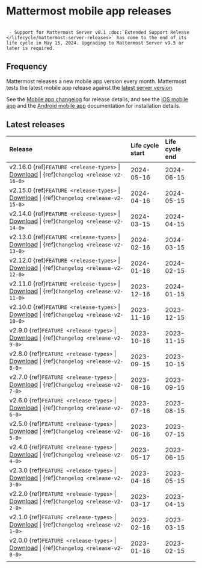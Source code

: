 # Mattermost mobile app releases

```{include} ../_static/badges/allplans-cloud-selfhosted.md
```

```{Important}
 - Support for Mattermost Server v8.1 :doc:`Extended Support Release </lifecycle/mattermost-server-releases>` has come to the end of its life cycle in May 15, 2024. Upgrading to Mattermost Server v9.5 or later is required.
```

## Frequency

Mattermost releases a new mobile app version every month. Mattermost tests the latest mobile app release against the [latest server version](/lifecycle/mattermost-server-releases).

See the [Mobile app changelog](/lifecycle/mobile-app-changelog) for release details, and see the [iOS mobile app](/collaborate/install-ios-app) and the [Android mobile app](/collaborate/install-android-app) documentation for installation details. 

## Latest releases

| **Release** | **Life cycle start** | **Life cycle end** |
|:---|:---|:---|
| v2.16.0 {ref}`FEATURE <release-types>` \| [Download](https://github.com/mattermost/desktop/releases/tag/v2.16.0) \| {ref}`Changelog <release-v2-16-0>` | 2024-05-16 | 2024-06-15 |
| v2.15.0 {ref}`FEATURE <release-types>` \| [Download](https://github.com/mattermost/desktop/releases/tag/v2.15.0) \| {ref}`Changelog <release-v2-15-0>` | 2024-04-16 | 2024-05-15 |
| v2.14.0 {ref}`FEATURE <release-types>` \| [Download](https://github.com/mattermost/desktop/releases/tag/v2.14.0) \| {ref}`Changelog <release-v2-14-0>` | 2024-03-15 | 2024-04-15 |
| v2.13.0 {ref}`FEATURE <release-types>` \| [Download](https://github.com/mattermost/desktop/releases/tag/v2.13.0) \| {ref}`Changelog <release-v2-13-0>` | 2024-02-16 | 2024-03-15 |
| v2.12.0 {ref}`FEATURE <release-types>` \| [Download](https://github.com/mattermost/desktop/releases/tag/v2.12.0) \| {ref}`Changelog <release-v2-12-0>` | 2024-01-16 | 2024-02-15 |
| v2.11.0 {ref}`FEATURE <release-types>` \| [Download](https://github.com/mattermost/desktop/releases/tag/v2.11.0) \| {ref}`Changelog <release-v2-11-0>` | 2023-12-16 | 2024-01-15 |
| v2.10.0 {ref}`FEATURE <release-types>` \| [Download](https://github.com/mattermost/desktop/releases/tag/v2.10.0) \| {ref}`Changelog <release-v2-10-0>` | 2023-11-16 | 2023-12-15 |
| v2.9.0 {ref}`FEATURE <release-types>` \| [Download](https://github.com/mattermost/desktop/releases/tag/v2.9.0) \| {ref}`Changelog <release-v2-9-0>` | 2023-10-16 | 2023-11-15 |
| v2.8.0 {ref}`FEATURE <release-types>` \| [Download](https://github.com/mattermost/desktop/releases/tag/v2.8.0) \| {ref}`Changelog <release-v2-8-0>` | 2023-09-15 | 2023-10-15 |
| v2.7.0 {ref}`FEATURE <release-types>` \| [Download](https://github.com/mattermost/desktop/releases/tag/v2.7.0) \| {ref}`Changelog <release-v2-7-0>` | 2023-08-16 | 2023-09-15 |
| v2.6.0 {ref}`FEATURE <release-types>` \| [Download](https://github.com/mattermost/desktop/releases/tag/v2.6.0) \| {ref}`Changelog <release-v2-6-0>` | 2023-07-16 | 2023-08-15 |
| v2.5.0 {ref}`FEATURE <release-types>` \| [Download](https://github.com/mattermost/desktop/releases/tag/v2.5.0) \| {ref}`Changelog <release-v2-5-0>` | 2023-06-16 | 2023-07-15 |
| v2.4.0 {ref}`FEATURE <release-types>` \| [Download](https://github.com/mattermost/desktop/releases/tag/v2.4.0) \| {ref}`Changelog <release-v2-4-0>` | 2023-05-17 | 2023-06-15 |
| v2.3.0 {ref}`FEATURE <release-types>` \| [Download](https://github.com/mattermost/desktop/releases/tag/v2.3.0) \| {ref}`Changelog <release-v2-3-0>` | 2023-04-16 | 2023-05-15 |
| v2.2.0 {ref}`FEATURE <release-types>` \| [Download](https://github.com/mattermost/desktop/releases/tag/v2.2.0) \| {ref}`Changelog <release-v2-2-0>` | 2023-03-17 | 2023-04-15 |
| v2.1.0 {ref}`FEATURE <release-types>` \| [Download](https://github.com/mattermost/desktop/releases/tag/v2.1.0) \| {ref}`Changelog <release-v2-1-0>` | 2023-02-16 | 2023-03-15 |
| v2.0.0 {ref}`FEATURE <release-types>` \| [Download](https://github.com/mattermost/desktop/releases/tag/v2.0.0) \| {ref}`Changelog <release-v2-0-0>` | 2023-01-16 | 2023-02-15 |
|  |  |  |
